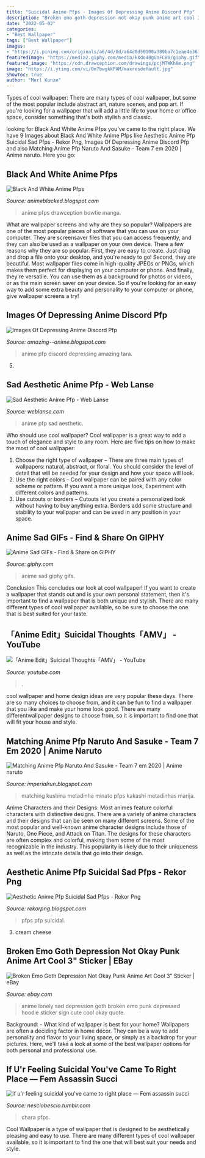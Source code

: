 ```yaml
---
title: "Suicidal Anime Pfps - Images Of Depressing Anime Discord Pfp"
description: "Broken emo goth depression not okay punk anime art cool 3&quot; sticker"
date: "2022-05-02"
categories:
- "Best Wallpaper"
tags: ["Best Wallpaper"]
images:
- "https://i.pinimg.com/originals/a6/4d/0d/a64d0d50108a389ba7c1eae4e363749f.jpg"
featuredImage: "https://media2.giphy.com/media/kXdo4BgGoFC80/giphy.gif"
featured_image: "https://cdn.drawception.com/drawings/pcjMTWKh8m.png"
image: "https://i.ytimg.com/vi/0m7bwgkkPAM/maxresdefault.jpg"
ShowToc: true
author: "Merl Kunze"
---
```



Types of cool wallpaper:
There are many types of cool wallpaper, but some of the most popular include abstract art, nature scenes, and pop art. If you're looking for a wallpaper that will add a little life to your home or office space, consider something that's both stylish and classic.

	

		
looking for Black And White Anime Pfps you've came to the right place. We have 9 Images about Black And White Anime Pfps like Aesthetic Anime Pfp Suicidal Sad Pfps - Rekor Png, Images Of Depressing Anime Discord Pfp and also Matching Anime Pfp Naruto And Sasuke - Team 7 em 2020 | Anime naruto. Here you go:
		
    
## Black And White Anime Pfps

<img loading=lazy src="https://cdn.drawception.com/drawings/pcjMTWKh8m.png" onerror="this.onerror=null;this.src='https://tse3.mm.bing.net/th?id=OIP.69bGy7EUw-bTiS4epcLxwwAAAA&amp;pid=15.1';" alt="Black And White Anime Pfps">

_Source: animeblacked.blogspot.com_

>anime pfps drawception bowtie manga. 

	

What are wallpaper screens and why are they so popular?
Wallpapers are one of the most popular pieces of software that you can use on your computer. They are screensaver files that you can access frequently, and they can also be used as a wallpaper on your own device. There a few reasons why they are so popular. First, they are easy to create. Just drag and drop a file onto your desktop, and you're ready to go! Second, they are beautiful. Most wallpaper files come in high-quality JPEGs or PNGs, which makes them perfect for displaying on your computer or phone. And finally, they're versatile. You can use them as a background for photos or videos, or as the main screen saver on your device. So if you're looking for an easy way to add some extra beauty and personality to your computer or phone, give wallpaper screens a try!

    
## Images Of Depressing Anime Discord Pfp

<img loading=lazy src="https://i.pinimg.com/originals/fa/8b/b4/fa8bb4492201df2dbad30dde540ca52b.gif" onerror="this.onerror=null;this.src='https://tse4.mm.bing.net/th?id=OIP.-ou0SSIB3y260w3eVAylKwHaEJ&amp;pid=15.1';" alt="Images Of Depressing Anime Discord Pfp">

_Source: amazing--anime.blogspot.com_

>anime pfp discord depressing amazing tara. 

	

5.

    
## Sad Aesthetic Anime Pfp - Web Lanse

<img loading=lazy src="https://i.pinimg.com/originals/ec/9e/a6/ec9ea6e90299841c739d5b112c9782c3.jpg" onerror="this.onerror=null;this.src='https://tse3.mm.bing.net/th?id=OIP._rJ_a9zvoeFZTsVXKAP3QwHaGL&amp;pid=15.1';" alt="Sad Aesthetic Anime Pfp - Web Lanse">

_Source: weblanse.com_

>anime pfp sad aesthetic. 

	

Who should use cool wallpaper?
Cool wallpaper is a great way to add a touch of elegance and style to any room. Here are five tips on how to make the most of cool wallpaper: 
1) Choose the right type of wallpaper – There are three main types of wallpapers: natural, abstract, or floral. You should consider the level of detail that will be needed for your design and how your space will look. 
2) Use the right colors – Cool wallpaper can be paired with any color scheme or pattern. If you want a more unique look, Experiment with different colors and patterns. 
3) Use cutouts or borders – Cutouts let you create a personalized look without having to buy anything extra. Borders add some structure and stability to your wallpaper and can be used in any position in your space.

    
## Anime Sad GIFs - Find &amp; Share On GIPHY

<img loading=lazy src="https://media2.giphy.com/media/kXdo4BgGoFC80/giphy.gif" onerror="this.onerror=null;this.src='https://tse2.mm.bing.net/th?id=OIP.ZY2SJnRkBTh8q6gxd8F2fwHaEK&amp;pid=15.1';" alt="Anime Sad GIFs - Find &amp; Share on GIPHY">

_Source: giphy.com_

>anime sad giphy gifs. 

	

Conclusion
This concludes our look at cool wallpaper! If you want to create a wallpaper that stands out and is your own personal statement, then it's important to find a wallpaper that is both unique and stylish. There are many different types of cool wallpaper available, so be sure to choose the one that is best suited for your taste.

    
## 「Anime Edit」Suicidal Thoughts「AMV」 - YouTube

<img loading=lazy src="https://i.ytimg.com/vi/0m7bwgkkPAM/maxresdefault.jpg" onerror="this.onerror=null;this.src='https://tse4.mm.bing.net/th?id=OIP.2oEEDQio3YrMb4Mn5KQbbQHaEK&amp;pid=15.1';" alt="「Anime Edit」Suicidal Thoughts「AMV」 - YouTube">

_Source: youtube.com_

>. 

	

cool wallpaper and home design ideas are very popular these days. There are so many choices to choose from, and it can be fun to find a wallpaper that you like and make your home look good. There are many differentwallpaper designs to choose from, so it is important to find one that will fit your house and style.

    
## Matching Anime Pfp Naruto And Sasuke - Team 7 Em 2020 | Anime Naruto

<img loading=lazy src="https://i.pinimg.com/originals/a6/4d/0d/a64d0d50108a389ba7c1eae4e363749f.jpg" onerror="this.onerror=null;this.src='https://tse4.mm.bing.net/th?id=OIP.8QOo71jWZXXsMcgs-p7EJwHaIG&amp;pid=15.1';" alt="Matching Anime Pfp Naruto And Sasuke - Team 7 em 2020 | Anime naruto">

_Source: imperialrun.blogspot.com_

>matching kushina metadinha minato pfps kakashi metadinhas marija. 

	

Anime Characters and their Designs: Most animes feature colorful characters with distinctive designs.
There are a variety of anime characters and their designs that can be seen on many different screens. Some of the most popular and well-known anime character designs include those of Naruto, One Piece, and Attack on Titan. The designs for these characters are often complex and colorful, making them some of the most recognizable in the industry. This popularity is likely due to their uniqueness as well as the intricate details that go into their design.

    
## Aesthetic Anime Pfp Suicidal Sad Pfps - Rekor Png

<img loading=lazy src="https://i.pinimg.com/200x150/28/f2/14/28f214727a1bc5c0954fc729dfb3340a.jpg" onerror="this.onerror=null;this.src='https://tse4.mm.bing.net/th?id=OIP.cypTxwr_5MfXbfOE1z2Q1AAAAA&amp;pid=15.1';" alt="Aesthetic Anime Pfp Suicidal Sad Pfps - Rekor Png">

_Source: rekorpng.blogspot.com_

>pfps pfp suicidal. 

	

3. cream cheese 

    
## Broken Emo Goth Depression Not Okay Punk Anime Art Cool 3&quot; Sticker | EBay

<img loading=lazy src="https://i.ebayimg.com/images/g/xa0AAOSw93ZayW4Q/s-l300.jpg" onerror="this.onerror=null;this.src='https://tse3.mm.bing.net/th?id=OIP.5xv2tZUTHr59TMSHyWPmzAAAAA&amp;pid=15.1';" alt="Broken Emo Goth Depression Not Okay Punk Anime Art Cool 3&quot; Sticker | eBay">

_Source: ebay.com_

>anime lonely sad depression goth broken emo punk depressed hoodie sticker sign cute cool okay quote. 

	

Background: - What kind of wallpaper is best for your home?
Wallpapers are often a deciding factor in home décor. They can be a way to add personality and flavor to your living space, or simply as a backdrop for your pictures. Here, we'll take a look at some of the best wallpaper options for both personal and professional use.

    
## If U&#039;r Feeling Suicidal You&#039;ve Came To Right Place — Fem Assassin Succi

<img loading=lazy src="https://66.media.tumblr.com/a554b2bb500c251df0567bf4cfcb502c/b8a1c2eb9f1a4380-e8/s1280x1920/211c147e1af800cfa9f9b7edcdd3c6521b0eefee.jpg" onerror="this.onerror=null;this.src='https://tse2.mm.bing.net/th?id=OIP.LM2qqlgO2bO2Xn2gfdBMKQHaGS&amp;pid=15.1';" alt="if u&#039;r feeling suicidal you&#039;ve came to right place — Fem assassin succi">

_Source: nesciobescio.tumblr.com_

>chara pfps. 

	

Cool Wallpaper is a type of wallpaper that is designed to be aesthetically pleasing and easy to use. There are many different types of cool wallpaper available, so it is important to find the one that will best suit your needs and style.

